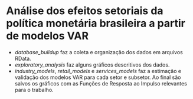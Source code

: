 # Análise dos efeitos setoriais da política monetária brasileira a partir de modelos VAR
- *database_buildup* faz a coleta e organização dos dados em arquivos RData.
- *exploratory_analysis* faz alguns gráficos descritivos dos dados.
- *industry_models*,  *retail_models* e *services_models* faz a estimação e validação dos modelos VAR para cada setor e subsetor. Ao final são salvos os gráficos com as Funções de Resposta ao Impulso relevantes para o trabalho.
